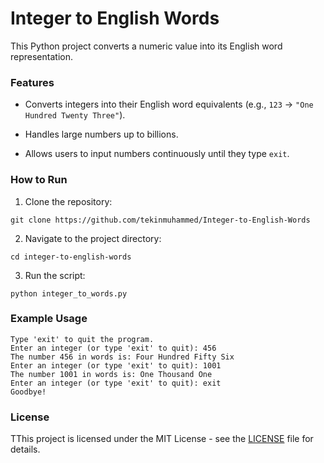 # Integer to English Words

This Python project converts a numeric value into its English word representation.


### Features

- Converts integers into their English word equivalents (e.g., `123` → `"One Hundred Twenty Three"`).

- Handles large numbers up to billions.

- Allows users to input numbers continuously until they type `exit`.


### How to Run

1. Clone the repository:

```
git clone https://github.com/tekinmuhammed/Integer-to-English-Words
```

2. Navigate to the project directory:

```
cd integer-to-english-words
```

3. Run the script:

```
python integer_to_words.py
```


### Example Usage

```Welcome to the 'Integer to English Words' converter!
Type 'exit' to quit the program.
Enter an integer (or type 'exit' to quit): 456
The number 456 in words is: Four Hundred Fifty Six
Enter an integer (or type 'exit' to quit): 1001
The number 1001 in words is: One Thousand One
Enter an integer (or type 'exit' to quit): exit
Goodbye!
```

### License

TThis project is licensed under the MIT License - see the [LICENSE](https://mit-license.org/) file for details.
